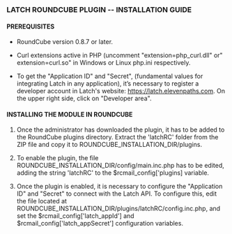### LATCH ROUNDCUBE PLUGIN -- INSTALLATION GUIDE ###

#### PREREQUISITES ####

* RoundCube version 0.8.7 or later.

* Curl extensions active in PHP (uncomment "extension=php_curl.dll" or" extension=curl.so" in Windows or Linux php.ini respectively.

* To get the "Application ID" and "Secret", (fundamental values for integrating Latch in any application), it’s necessary to register a developer account in Latch's website: https://latch.elevenpaths.com. On the upper right side, click on "Developer area".

#### INSTALLING THE MODULE IN ROUNDCUBE ####

1. Once the administrator has downloaded the plugin, it has to be added to the RoundCube plugins directory. Extract the 'latchRC' folder from the ZIP file and copy it to ROUNDCUBE_INSTALLATION_DIR/plugins.

2. To enable the plugin, the file ROUNDCUBE_INSTALLATION_DIR/config/main.inc.php has to be edited, adding the string 'latchRC' to the $rcmail_config['plugins] variable.

3. Once the plugin is enabled, it is necessary to configure the "Application ID" and "Secret" to connect with the Latch API. To configure this, edit the file located at ROUNDCUBE_INSTALLATION_DIR/plugins/latchRC/config.inc.php, and set the $rcmail_config['latch_appId'] and $rcmail_config['latch_appSecret'] configuration variables.
